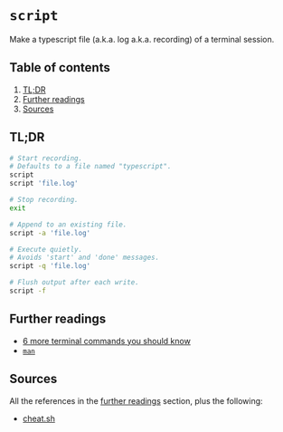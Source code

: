 # `script`

Make a typescript file (a.k.a. log a.k.a. recording) of a terminal session.

## Table of contents <!-- omit in toc -->

1. [TL;DR](#tldr)
1. [Further readings](#further-readings)
1. [Sources](#sources)

## TL;DR

```sh
# Start recording.
# Defaults to a file named "typescript".
script
script 'file.log'

# Stop recording.
exit

# Append to an existing file.
script -a 'file.log'

# Execute quietly.
# Avoids 'start' and 'done' messages.
script -q 'file.log'

# Flush output after each write.
script -f
```

## Further readings

- [6 more terminal commands you should know]
- [`man`][man]

## Sources

All the references in the [further readings] section, plus the following:

- [cheat.sh]

<!--
  references
  -->

<!-- upstream -->
<!-- article sections -->
[further readings]: #further-readings

<!-- knowledge base -->
<!-- others -->
[6 more terminal commands you should know]: https://betterprogramming.pub/6-more-terminal-commands-you-should-know-3606cecdf8b6
[cheat.sh]: https://cheat.sh/script
[man]: https://manned.org/script
